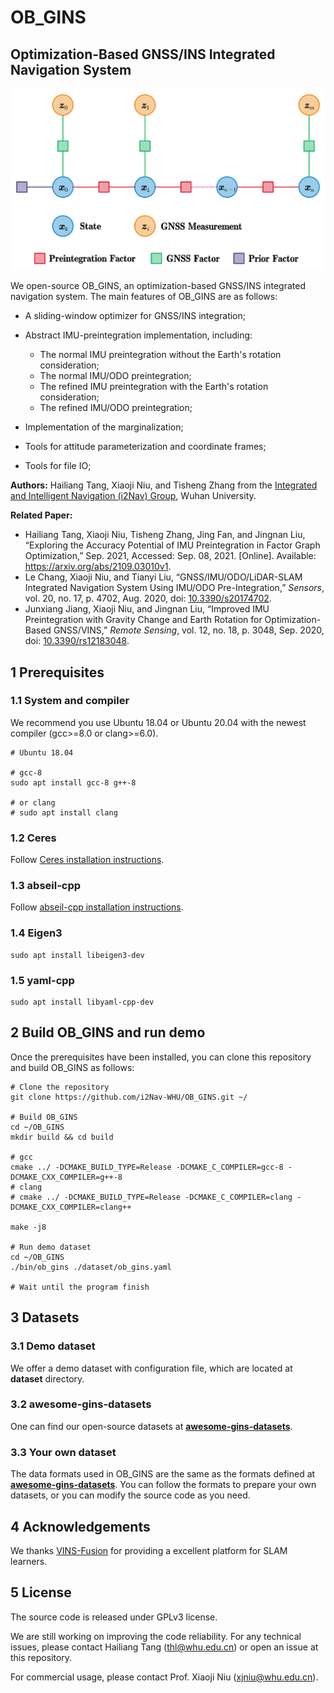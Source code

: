 # OB_GINS

## Optimization-Based GNSS/INS Integrated Navigation System

<img src="resource/OB_GINS.png" alt="OB_GINS" style="zoom:80%;" />

We open-source OB_GINS, an optimization-based GNSS/INS integrated navigation system. The main features of OB_GINS are as follows:

- A sliding-window optimizer for GNSS/INS integration;

- Abstract IMU-preintegration implementation, including:
  - The normal IMU preintegration without the Earth's rotation consideration;
  - The normal IMU/ODO preintegration;
  - The refined IMU preintegration with the Earth's rotation consideration;
  - The refined IMU/ODO preintegration;
- Implementation of the marginalization;
- Tools for attitude parameterization and coordinate frames;
- Tools for file IO;

**Authors:** Hailiang Tang, Xiaoji Niu, and Tisheng Zhang from the [Integrated and Intelligent Navigation (i2Nav) Group](http://www.i2nav.com/), Wuhan University.

**Related Paper:**

- Hailiang Tang, Xiaoji Niu, Tisheng Zhang, Jing Fan, and Jingnan Liu, “Exploring the Accuracy Potential of IMU Preintegration in Factor Graph Optimization,” Sep. 2021, Accessed: Sep. 08, 2021. [Online]. Available: https://arxiv.org/abs/2109.03010v1.
- Le Chang, Xiaoji Niu, and Tianyi Liu, “GNSS/IMU/ODO/LiDAR-SLAM Integrated Navigation System Using IMU/ODO Pre-Integration,” *Sensors*, vol. 20, no. 17, p. 4702, Aug. 2020, doi: [10.3390/s20174702](https://doi.org/10.3390/s20174702).
- Junxiang Jiang, Xiaoji Niu, and Jingnan Liu, “Improved IMU Preintegration with Gravity Change and Earth Rotation for Optimization-Based GNSS/VINS,” *Remote Sensing*, vol. 12, no. 18, p. 3048, Sep. 2020, doi: [10.3390/rs12183048](https://doi.org/10.3390/rs12183048).

## 1 Prerequisites

### 1.1 System and compiler

We recommend you use Ubuntu 18.04 or Ubuntu 20.04 with the newest compiler (gcc>=8.0 or clang>=6.0).

```shell
# Ubuntu 18.04

# gcc-8
sudo apt install gcc-8 g++-8

# or clang
# sudo apt install clang
```

### 1.2 Ceres

Follow [Ceres installation instructions](http://ceres-solver.org/installation.html).

### 1.3 abseil-cpp

Follow [abseil-cpp installation instructions](https://abseil.io/docs/cpp/quickstart-cmake.html).

### 1.4 Eigen3

```shell
sudo apt install libeigen3-dev
```

### 1.5 yaml-cpp

```shell
sudo apt install libyaml-cpp-dev
```

## 2 Build OB_GINS and run demo

Once the prerequisites have been installed, you can clone this repository and build OB_GINS as follows:

```shell
# Clone the repository
git clone https://github.com/i2Nav-WHU/OB_GINS.git ~/

# Build OB_GINS
cd ~/OB_GINS
mkdir build && cd build

# gcc
cmake ../ -DCMAKE_BUILD_TYPE=Release -DCMAKE_C_COMPILER=gcc-8 -DCMAKE_CXX_COMPILER=g++-8
# clang
# cmake ../ -DCMAKE_BUILD_TYPE=Release -DCMAKE_C_COMPILER=clang -DCMAKE_CXX_COMPILER=clang++

make -j8

# Run demo dataset
cd ~/OB_GINS
./bin/ob_gins ./dataset/ob_gins.yaml

# Wait until the program finish
```

## 3 Datasets

### 3.1 Demo dataset

We offer a demo dataset with configuration file, which are located at **dataset** directory.

### 3.2 awesome-gins-datasets

One can find our open-source datasets at **[awesome-gins-datasets](https://github.com/i2Nav-WHU/awesome-gins-datasets)**.

### 3.3 Your own dataset

The data formats used in OB_GINS are the same as the formats defined at **[awesome-gins-datasets](https://github.com/i2Nav-WHU/awesome-gins-datasets)**. You can follow the formats to prepare your own datasets, or you can modify the source code as you need.

## 4 Acknowledgements

We thanks [VINS-Fusion](https://github.com/HKUST-Aerial-Robotics/VINS-Fusion) for providing a excellent platform for SLAM learners.

## 5 License

The source code is released under GPLv3 license.

We are still working on improving the code reliability. For any technical issues, please contact Hailiang Tang (thl@whu.edu.cn) or open an issue at this repository.

For commercial usage, please contact Prof. Xiaoji Niu (<xjniu@whu.edu.cn>).
